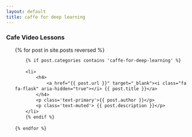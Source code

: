 ```yaml
---
layout: default
title: caffe for deep learning
---
```


<style>
ul.mod {
	line-height: 110%;
}
</style>

### Cafe Video Lessons
<ul class='mod'>
	{% for post in site.posts reversed %}

		{% if post.categories contains 'caffe-for-deep-learning' %}
		
		<li>
			<h4>	
				<a href="{{ post.url }}" target="_blank"><i class="fa fa-flask" aria-hidden="true"></i> {{ post.title }}</a>
			</h4>
			<p class='text-primary'>{{ post.author }}</p>
			<p class='text-muted'> {{ post.description }}</p>
		</li>
		{% endif %}
		
	{% endfor %}

</ul>
